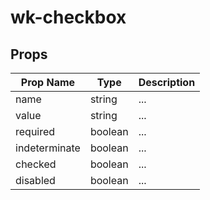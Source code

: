 # wk-checkbox

## Props

Prop Name | Type | Description
--- | --- | ---
name | string | ...
value | string | ...
required | boolean | ...
indeterminate | boolean | ...
checked | boolean | ...
disabled | boolean | ...

